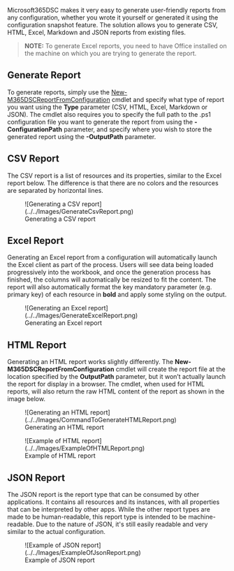 Microsoft365DSC makes it very easy to generate user-friendly reports from any configuration, whether you wrote it yourself or generated it using the configuration snapshot feature. The solution allows you to generate CSV, HTML, Excel, Markdown and JSON reports from existing files.

> **NOTE:** To generate Excel reports, you need to have Office installed on the machine on which you are trying to generate the report.

## Generate Report

To generate reports, simply use the <a href="../../cmdlets/New-M365DSCReportFromConfiguration/">New-M365DSCReportFromConfiguration</a> cmdlet and specify what type of report you want using the **Type** parameter (CSV, HTML, Excel, Markdown or JSON). The cmdlet also requires you to specify the full path to the .ps1 configuration file you want to generate the report from using the **-ConfigurationPath** parameter, and specify where you wish to store the generated report using the **-OutputPath** parameter.

## CSV Report

The CSV report is a list of resources and its properties, similar to the Excel report below. The difference is that there are no colors and the resources are separated by horizontal lines.

<figure markdown>
  ![Generating a CSV report](../../Images/GenerateCsvReport.png)
  <figcaption>Generating a CSV report</figcaption>
</figure>

## Excel Report

Generating an Excel report from a configuration will automatically launch the Excel client as part of the process. Users will see data being loaded progressively into the workbook, and once the generation process has finished, the columns will automatically be resized to fit the content. The report will also automatically format the key mandatory parameter (e.g. primary key) of each resource in **bold** and apply some styling on the output.

<figure markdown>
  ![Generating an Excel report](../../Images/GenerateExcelReport.png)
  <figcaption>Generating an Excel report</figcaption>
</figure>

## HTML Report

Generating an HTML report works slightly differently. The **New-M365DSCReportFromConfiguration** cmdlet will create the report file at the location specified by the **OutputPath** parameter, but it won’t actually launch the report for display in a browser. The cmdlet, when used for HTML reports, will also return the raw HTML content of the report as shown in the image below.

<figure markdown>
  ![Generating an HTML report](../../Images/CommandToGenerateHTMLReport.png)
  <figcaption>Generating an HTML report</figcaption>
</figure>

<figure markdown>
  ![Example of HTML report](../../Images/ExampleOfHTMLReport.png)
  <figcaption>Example of HTML report</figcaption>
</figure>

## JSON Report

The JSON report is the report type that can be consumed by other applications. It contains all resources and its instances, with all properties that can be interpreted by other apps. While the other report types are made to be human-readable, this report type is intended to be machine-readable. Due to the nature of JSON, it's still easily readable and very similar to the actual configuration.

<figure markdown>
  ![Example of JSON report](../../Images/ExampleOfJsonReport.png)
  <figcaption>Example of JSON report</figcaption>
</figure>
